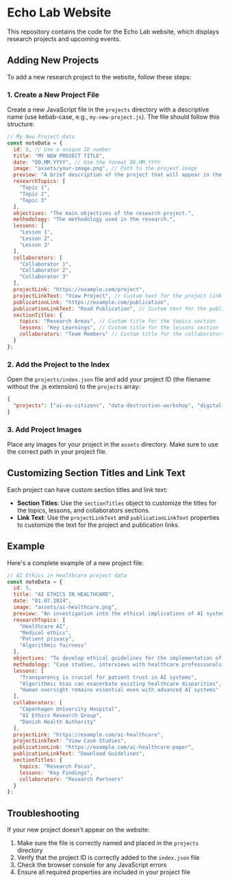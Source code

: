 # Echo Lab Website

This repository contains the code for the Echo Lab website, which displays research projects and upcoming events.

## Adding New Projects

To add a new research project to the website, follow these steps:

### 1. Create a New Project File

Create a new JavaScript file in the `projects` directory with a descriptive name (use kebab-case, e.g., `my-new-project.js`). The file should follow this structure:

```javascript
// My New Project data
const noteData = {
  id: 5, // Use a unique ID number
  title: "MY NEW PROJECT TITLE",
  date: "DD.MM.YYYY", // Use the format DD.MM.YYYY
  image: "assets/your-image.png", // Path to the project image
  preview: "A brief description of the project that will appear in the card preview...",
  researchTopics: [
    "Topic 1",
    "Topic 2",
    "Topic 3"
  ],
  objectives: "The main objectives of the research project.",
  methodology: "The methodology used in the research.",
  lessons: [
    "Lesson 1",
    "Lesson 2",
    "Lesson 3"
  ],
  collaborators: [
    "Collaborator 1",
    "Collaborator 2",
    "Collaborator 3"
  ],
  projectLink: "https://example.com/project",
  projectLinkText: "View Project", // Custom text for the project link
  publicationLink: "https://example.com/publication",
  publicationLinkText: "Read Publication", // Custom text for the publication link
  sectionTitles: {
    topics: "Research Areas", // Custom title for the topics section
    lessons: "Key Learnings", // Custom title for the lessons section
    collaborators: "Team Members" // Custom title for the collaborators section
  }
};
```

### 2. Add the Project to the Index

Open the `projects/index.json` file and add your project ID (the filename without the .js extension) to the `projects` array:

```json
{
  "projects": ["ai-as-citizens", "data-destruction-workshop", "digital-democracy-initiative", "ethical-ai-framework", "my-new-project"]
}
```

### 3. Add Project Images

Place any images for your project in the `assets` directory. Make sure to use the correct path in your project file.

## Customizing Section Titles and Link Text

Each project can have custom section titles and link text:

- **Section Titles**: Use the `sectionTitles` object to customize the titles for the topics, lessons, and collaborators sections.
- **Link Text**: Use the `projectLinkText` and `publicationLinkText` properties to customize the text for the project and publication links.

## Example

Here's a complete example of a new project file:

```javascript
// AI Ethics in Healthcare project data
const noteData = {
  id: 5,
  title: "AI ETHICS IN HEALTHCARE",
  date: "01.07.2024",
  image: "assets/ai-healthcare.png",
  preview: "An investigation into the ethical implications of AI systems in healthcare settings, focusing on patient privacy, algorithmic bias, and the doctor-patient relationship.",
  researchTopics: [
    "Healthcare AI",
    "Medical ethics",
    "Patient privacy",
    "Algorithmic fairness"
  ],
  objectives: "To develop ethical guidelines for the implementation of AI systems in healthcare settings.",
  methodology: "Case studies, interviews with healthcare professionals, and ethical analysis",
  lessons: [
    "Transparency is crucial for patient trust in AI systems",
    "Algorithmic bias can exacerbate existing healthcare disparities",
    "Human oversight remains essential even with advanced AI systems"
  ],
  collaborators: [
    "Copenhagen University Hospital",
    "AI Ethics Research Group",
    "Danish Health Authority"
  ],
  projectLink: "https://example.com/ai-healthcare",
  projectLinkText: "View Case Studies",
  publicationLink: "https://example.com/ai-healthcare-paper",
  publicationLinkText: "Download Guidelines",
  sectionTitles: {
    topics: "Research Focus",
    lessons: "Key Findings",
    collaborators: "Research Partners"
  }
};
```

## Troubleshooting

If your new project doesn't appear on the website:

1. Make sure the file is correctly named and placed in the `projects` directory
2. Verify that the project ID is correctly added to the `index.json` file
3. Check the browser console for any JavaScript errors
4. Ensure all required properties are included in your project file 